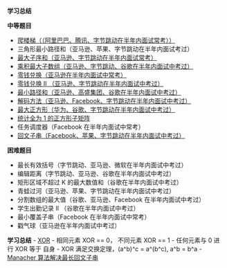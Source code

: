 **学习总结**

**中等题目**
- [爬楼梯（（阿里巴巴、腾讯、字节跳动在半年内面试常考））](climbStairs.py)
- 三角形最小路径和（亚马逊、苹果、字节跳动在半年内面试考过）
- [最大子序和（亚马逊、字节跳动在半年内面试常考）](maxSubArray.py)
- [乘积最大子数组（亚马逊、字节跳动、谷歌在半年内面试中考过）](maxProduct.py)
- [零钱兑换（亚马逊在半年内面试中常考）](coinChange.py)
- [零钱兑换 II （亚马逊、字节跳动在半年内面试中考过）](change.py) 
- [最小路径和（亚马逊、高盛集团、谷歌在半年内面试中考过）](minPathSum.py)
- [解码方法（亚马逊、Facebook、字节跳动在半年内面试中考过）](numDecodings.py)
- [最大正方形（华为、谷歌、字节跳动在半年内面试中考过）](maximalSquare.py)
- [统计全为 1 的正方形子矩阵](countSquares.py)  
- 任务调度器（Facebook 在半年内面试中常考）
- [回文子串（Facebook、苹果、字节跳动在半年内面试中考过）](countSubstrings.py)

**困难题目**
- 最长有效括号（字节跳动、亚马逊、微软在半年内面试中考过）
- 编辑距离（字节跳动、亚马逊、谷歌在半年内面试中考过）
- 矩形区域不超过 K 的最大数值和（谷歌在半年内面试中考过）
- 青蛙过河（亚马逊、苹果、字节跳动在半年内面试中考过）
- 分割数组的最大值（谷歌、亚马逊、Facebook 在半年内面试中考过）
- 学生出勤记录 II （谷歌在半年内面试中考过）
- 最小覆盖子串（Facebook 在半年内面试中常考）
- 戳气球（亚马逊在半年内面试中考过）

**学习总结**
    - [XOR](find_missing_number.py)
        - 相同元素 XOR == 0， 不同元素 XOR == 1
        - 任何元素与 0 进行 XOR 等于 自身
        - XOR 满足交换定理，(a^b)^c = a^(b^c),   a^b = b^a
    - [Manacher 算法解决最长回文子串](manacher.py)